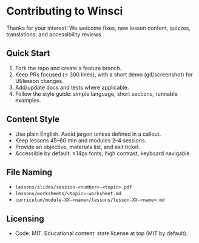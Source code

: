 # Contributing to Winsci

Thanks for your interest! We welcome fixes, new lesson content, quizzes, translations, and accessibility reviews.

## Quick Start
1. Fork the repo and create a feature branch.
2. Keep PRs focused (≤ 300 lines), with a short demo (gif/screenshot) for UI/lesson changes.
3. Add/update docs and tests where applicable.
4. Follow the style guide: simple language, short sections, runnable examples.

## Content Style
- Use plain English. Avoid jargon unless defined in a callout.
- Keep lessons 45–60 min and modules 2–4 sessions.
- Provide an objective, materials list, and exit ticket.
- Accessible by default: ≥14px fonts, high contrast, keyboard navigable.

## File Naming
- `lessons/slides/session-<number>-<topic>.pdf`
- `lessons/worksheets/<topic>-worksheet.md`
- `curriculum/module-XX-<name>/lessons/lesson-XX-<name>.md`

## Licensing
- Code: MIT. Educational content: state license at top (MIT by default).
